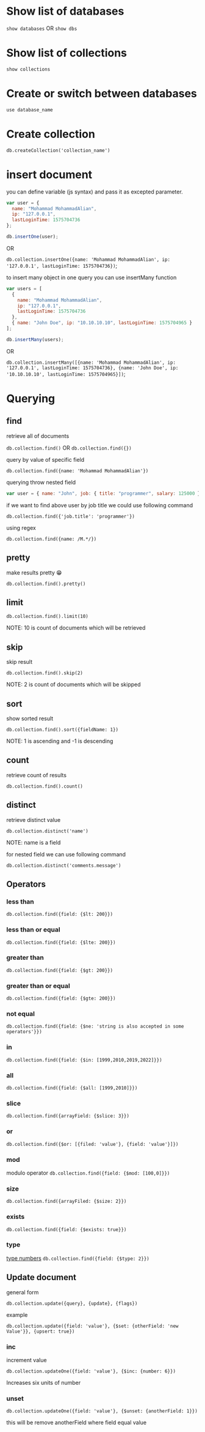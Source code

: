 # Show list of databases

`show databases` OR `show dbs`

# Show list of collections

`show collections`

# Create or switch between databases

`use database_name`

# Create collection

`db.createCollection('collection_name')`

# insert document

you can define variable (js syntax) and pass it as excepted parameter.

```javascript
var user = {
  name: "Mohammad MohammadAlian",
  ip: "127.0.0.1",
  lastLoginTime: 1575704736
};

db.insertOne(user);
```

OR

`db.collection.insertOne({name: 'Mohammad MohammadAlian', ip: '127.0.0.1', lastLoginTime: 1575704736})`;

to insert many object in one query you can use insertMany function

```javascript
var users = [
  {
    name: "Mohammad MohammadAlian",
    ip: "127.0.0.1",
    lastLoginTime: 1575704736
  },
  { name: "John Doe", ip: "10.10.10.10", lastLoginTime: 1575704965 }
];

db.insertMany(users);
```

OR

`db.collection.insertMany([{name: 'Mohammad MohammadAlian', ip: '127.0.0.1', lastLoginTime: 1575704736}, {name: 'John Doe', ip: '10.10.10.10', lastLoginTime: 1575704965}])`;

# Querying

## find

retrieve all of documents

`db.collection.find()` OR `db.collection.find({})`

query by value of specific field

`db.collection.find({name: 'Mohammad MohammadAlian'})`

querying throw nested field

```javascript
var user = { name: "John", job: { title: "programmer", salary: 125000 } };
```

if we want to find above user by job title we could use following command

`db.collection.find({'job.title': 'programmer'})`

using regex

`db.collection.find({name: /M.*/})`

## pretty

make results pretty 😁

`db.collection.find().pretty()`

## limit

`db.collection.find().limit(10)`

NOTE: 10 is count of documents which will be retrieved

## skip

skip result

`db.collection.find().skip(2)`

NOTE: 2 is count of documents which will be skipped

## sort

show sorted result

`db.collection.find().sort({fieldName: 1})`

NOTE: 1 is ascending and -1 is descending

## count

retrieve count of results

`db.collection.find().count()`

## distinct

retrieve distinct value

`db.collection.distinct('name')`

NOTE: name is a field

for nested field we can use following command

`db.collection.distinct('comments.message')`

## Operators

### less than

`db.collection.find({field: {$lt: 200}})`

### less than or equal

`db.collection.find({field: {$lte: 200}})`

### greater than

`db.collection.find({field: {$gt: 200}})`

### greater than or equal

`db.collection.find({field: {$gte: 200}})`

### not equal

`db.collection.find({field: {$ne: 'string is also accepted in some operators'}})`

### in

`db.collection.find({field: {$in: [1999,2010,2019,2022]}})`

### all

`db.collection.find({field: {$all: [1999,2010]}})`

### slice

`db.collection.find({arrayField: {$slice: 3}})`

### or

`db.collection.find({$or: [{filed: 'value'}, {field: 'value'}]})`

### mod

modulo operator
`db.collection.find({field: {$mod: [100,0]}})`

### size

`db.collection.find({arrayFiled: {$size: 2}})`

### exists

`db.collection.find({field: {$exists: true}})`

### type

[type numbers](https://docs.mongodb.com/manual/reference/bson-types/)
`db.collection.find({field: {$type: 2}})`

## Update document

general form

`db.collection.update({query}, {update}, {flags})`

example

`db.collection.update({field: 'value'}, {$set: {otherField: 'new Value'}}, {upsert: true})`

### inc

increment value

`db.collection.updateOne({field: 'value'}, {$inc: {number: 6}})`

Increases six units of number

### unset

`db.collection.updateOne({field: 'value'}, {$unset: {anotherField: 1}})`

this will be remove anotherField where field equal value

